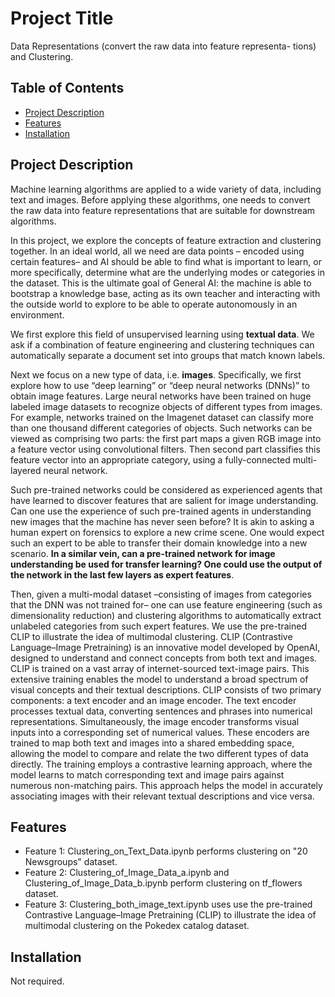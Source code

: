 # Project Title

Data Representations (convert the raw data into feature representa- tions) and Clustering. 

## Table of Contents
- [Project Description](#project-description)
- [Features](#features)
- [Installation](#installation)

## Project Description

Machine learning algorithms are applied to a wide variety of data, including text and images. Before applying these algorithms, one needs to convert the raw data into feature representations that are suitable for downstream algorithms. 

In this project, we explore the concepts of feature extraction and clustering together. In an ideal world, all we need are data points – encoded using certain features– and AI should be able to find what is important to learn, or more specifically, determine what are the underlying modes or categories in the dataset. This is the ultimate goal of General AI: the machine is able to bootstrap a knowledge base, acting as its own teacher and interacting with the outside world to explore to be able to operate autonomously in an environment.

We first explore this field of unsupervised learning using **textual data**. We ask if a combination of feature engineering and clustering techniques can automatically separate a document set into groups that match known labels.

Next we focus on a new type of data, i.e. **images**. Specifically, we first explore how to use “deep learning” or “deep neural networks (DNNs)” to obtain image features. Large neural networks have been trained on huge labeled image datasets to recognize objects of different types from images. For example, networks trained on the Imagenet dataset can classify more than one thousand different categories of objects. Such networks can be viewed as comprising two parts: the first part maps a given RGB image into a feature vector using convolutional filters. Then second part classifies this feature vector into an appropriate category, using a fully-connected multi-layered neural network. 

Such pre-trained networks could be considered as experienced agents that have learned to discover features that are salient for image understanding. Can one use the experience of such pre-trained agents in understanding new images that the machine has never seen before? It is akin to asking a human expert on forensics to explore a new crime scene. One would expect such an expert to be able to transfer their domain knowledge into a new scenario. **In a similar vein, can a pre-trained network for image understanding be used for transfer learning? One could use the output of the network in the last few layers as expert features**. 

Then, given a multi-modal dataset –consisting of images from categories that the DNN was not trained for– one can use feature engineering (such as dimensionality reduction) and clustering algorithms to automatically extract unlabeled categories from such expert features. We use the pre-trained CLIP to illustrate the idea of multimodal clustering. CLIP (Contrastive Language–Image Pretraining) is an innovative model developed by OpenAI, designed to understand and connect concepts from both text and images. CLIP is trained on a vast array of internet-sourced text-image pairs. This extensive training enables the model to understand a broad spectrum of visual concepts and their textual descriptions. CLIP consists of two primary components: a text encoder and an image encoder. The text encoder processes textual data, converting sentences and phrases into numerical representations. Simultaneously, the image encoder transforms visual inputs into a corresponding set of numerical values. These encoders are trained to map both text and images into a shared embedding space, allowing the model to compare and relate the two different types of data directly. The training employs a contrastive learning approach, where the model learns to match corresponding text and image pairs against numerous non-matching pairs. This approach helps the model in accurately associating images with their relevant textual descriptions and vice versa.

## Features
- Feature 1: Clustering_on_Text_Data.ipynb performs clustering on "20 Newsgroups" dataset.
- Feature 2: Clustering_of_Image_Data_a.ipynb and Clustering_of_Image_Data_b.ipynb perform clustering on tf_flowers dataset.
- Feature 3: Clustering_both_image_text.ipynb uses use the pre-trained Contrastive Language–Image Pretraining (CLIP) to illustrate the idea of multimodal clustering on the Pokedex catalog dataset.

## Installation

Not required.



